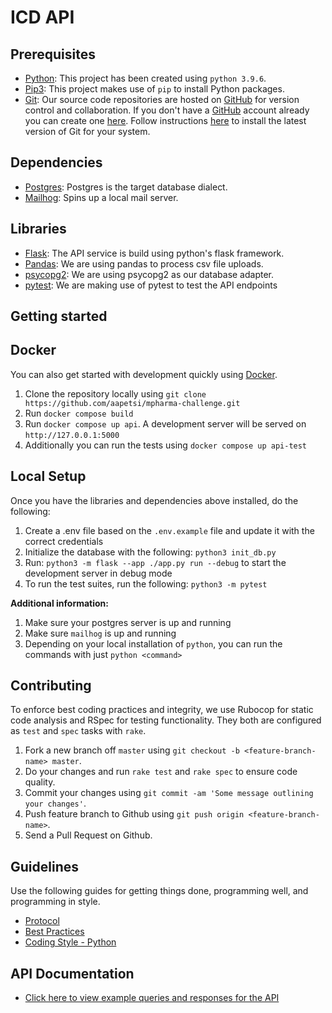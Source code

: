 # ICD API

## Prerequisites

- [Python](https://www.python.org/): This project has been created using `python 3.9.6`.
- [Pip3](https://pypi.org/project/pip/): This project makes use of `pip` to install Python packages.
- [Git](https://git-scm.com): Our source code repositories are hosted on [GitHub](https://github.com) for version control and collaboration.
  If you don't have a [GitHub](https://github.com) account already you can create one [here](https://github.com/join).
  Follow instructions [here](https://git-scm.com/downloads) to install the latest version of Git for your system.

## Dependencies

- [Postgres](https://www.postgresql.org/): Postgres is the target database dialect.
- [Mailhog](https://github.com/mailhog/MailHog): Spins up a local mail server.

## Libraries

- [Flask](https://flask.palletsprojects.com/en/2.3.x/): The API service is build using python's flask framework.
- [Pandas](https://pandas.pydata.org/): We are using pandas to process csv file uploads.
- [psycopg2](https://pypi.org/project/psycopg2/): We are using psycopg2 as our database adapter.
- [pytest](https://docs.pytest.org/en/7.3.x/): We are making use of pytest to test the API endpoints

## Getting started

## Docker

You can also get started with development quickly using [Docker](https://www.docker.com/).

1. Clone the repository locally using `git clone https://github.com/aapetsi/mpharma-challenge.git`
2. Run `docker compose build`
3. Run `docker compose up api`. A development server will be served on `http://127.0.0.1:5000`
4. Additionally you can run the tests using `docker compose up api-test`


## Local Setup

Once you have the libraries and dependencies above installed, do the following:

1. Create a .env file based on the `.env.example` file and update it with the correct credentials
2. Initialize the database with the following: `python3 init_db.py`
3. Run: `python3 -m flask --app ./app.py run --debug` to start the development server in debug mode
4. To run the test suites, run the following: `python3 -m pytest`

**Additional information:**

1. Make sure your postgres server is up and running
2. Make sure `mailhog` is up and running
3. Depending on your local installation of `python`, you can run the commands with just `python <command>`

## Contributing

To enforce best coding practices and integrity, we use Rubocop for static code analysis and RSpec for testing functionality.
They both are configured as `test` and `spec` tasks with `rake`.

1. Fork a new branch off `master` using `git checkout -b <feature-branch-name> master`.
2. Do your changes and run `rake test` and `rake spec` to ensure code quality.
3. Commit your changes using `git commit -am 'Some message outlining your changes'`.
4. Push feature branch to Github using `git push origin <feature-branch-name>`.
5. Send a Pull Request on Github.

## Guidelines

Use the following guides for getting things done, programming well, and programming in style.

- [Protocol](http://github.com/thoughtbot/guides/blob/master/protocol)
- [Best Practices](http://github.com/thoughtbot/guides/blob/master/best-practices)
- [Coding Style - Python](https://github.com/thoughtbot/guides/tree/main/python)

## API Documentation

- [Click here to view example queries and responses for the API](https://documenter.getpostman.com/view/3763588/2s93eSZbAu)
